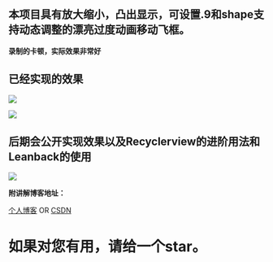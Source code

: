 

## 本项目具有放大缩小，凸出显示，可设置.9和shape支持动态调整的漂亮过度动画移动飞框。


**录制的卡顿，实际效果非常好**

## 已经实现的效果

![](http://oo94hcyew.bkt.clouddn.com/tesaer.gif)


![](http://oo94hcyew.bkt.clouddn.com/teswertyur.gif)


## 后期会公开实现效果以及Recyclerview的进阶用法和Leanback的使用

![](http://oo94hcyew.bkt.clouddn.com/demosforstructure.png)


**附讲解博客地址：** 

 [个人博客](http://www.halloandroid.com/2017/04/09/AndroidTVMoveAnimator/) OR [CSDN](http://blog.csdn.net/zhcswlp0625/article/details/70159578)   


#  如果对您有用，请给一个star。
